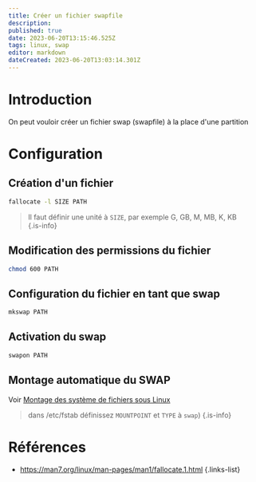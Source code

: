 ```yaml
---
title: Créer un fichier swapfile
description: 
published: true
date: 2023-06-20T13:15:46.525Z
tags: linux, swap
editor: markdown
dateCreated: 2023-06-20T13:03:14.301Z
---
```


# Introduction
On peut vouloir créer un fichier swap (swapfile) à la place d'une partition

# Configuration
## Création d'un fichier
```bash
fallocate -l SIZE PATH
```
> Il faut définir une unité à `SIZE`, par exemple G, GB, M, MB, K, KB  
{.is-info}

## Modification des permissions du fichier
```bash
chmod 600 PATH
```

## Configuration du fichier en tant que swap
```bash
mkswap PATH
```

## Activation du swap
```bash
swapon PATH
```

## Montage automatique du SWAP
Voir [Montage des système de fichiers sous Linux](/filesystems/linux-mounts)
> dans /etc/fstab définissez `MOUNTPOINT` et `TYPE` à `swap`)
{.is-info}
  
# Références
- https://man7.org/linux/man-pages/man1/fallocate.1.html
{.links-list}